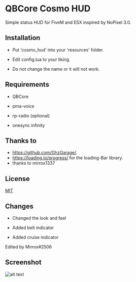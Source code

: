 # QBCore Cosmo HUD

Simple status HUD for FiveM and ESX inspired by NoPixel 3.0.

## Installation

- Put 'cosmo_hud' into your 'resources' folder.

- Edit config.lua to your liking.

- Do not change the name or it will not work.

## Requirements

- QBCore

- pma-voice

- rp-radio (optional)

- onesync infinity

## Thanks to
- https://github.com/GhzGarage/.
- https://loading.io/progress/ for the loading-Bar library.
- thanks to mirrox1337

## License
[MIT](https://choosealicense.com/licenses/mit/)

## Changes

- Changed the look and feel

- Added belt indicator

- Added cruise indicator

Edited by Mirrox#2506

## Screenshot
![alt text](https://i.imgur.com/9C2hWgl.png)
